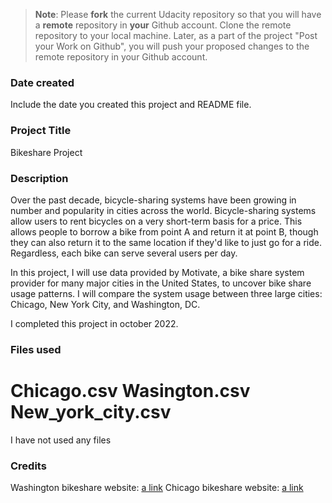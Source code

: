 >**Note**: Please **fork** the current Udacity repository so that you will have a **remote** repository in **your** Github account. Clone the remote repository to your local machine. Later, as a part of the project "Post your Work on Github", you will push your proposed changes to the remote repository in your Github account.

### Date created
Include the date you created this project and README file.

### Project Title
Bikeshare Project

### Description
Over the past decade, bicycle-sharing systems have been growing in number and popularity in cities across the world.
Bicycle-sharing systems allow users to rent bicycles on a very short-term basis for a price. This allows people to borrow a bike from point A and return it at point B, though they can also return it to the same location if they'd like to just go for a ride. Regardless, each bike can serve several users per day.

In this project, I will use data provided by Motivate, a bike share system provider for many major cities in the United States, to uncover bike share usage patterns. I will compare the system usage between three large cities: Chicago, New York City, and Washington, DC.

I completed this project in october 2022.

### Files used
Chicago.csv
Wasington.csv
New_york_city.csv
=======
I have not used any files

### Credits
Washington bikeshare website: [a link](https://nextcity.org/bike-share?gclid=Cj0KCQiA37KbBhDgARIsAIzce17V9caP6guC4Y72VvDYAMs4t16gtOGUgGUC55uK5PEAbWIxGQzkGWwaAgKkEALw_wcB)
Chicago bikeshare website: [a link](https://www.kozy.com/articles/electric-bikes-pg1794.htm?gclid=Cj0KCQiA37KbBhDgARIsAIzce16e-yQhXoFVn-EFZSswjBkXUR2yo-jwOwRlW4VYG4WRxr_Bm0VSp8AaAuGaEALw_wcB)

